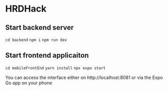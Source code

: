 # HRDHack

## Start backend server

`cd backend`
`npm i`
`npm run dev`

## Start frontend applicaiton

`cd mobileFrontEnd`
`yarn install`
`npx expo start`

You can access the interface either on http://localhost:8081 or via the Expo Go app on your phone 
